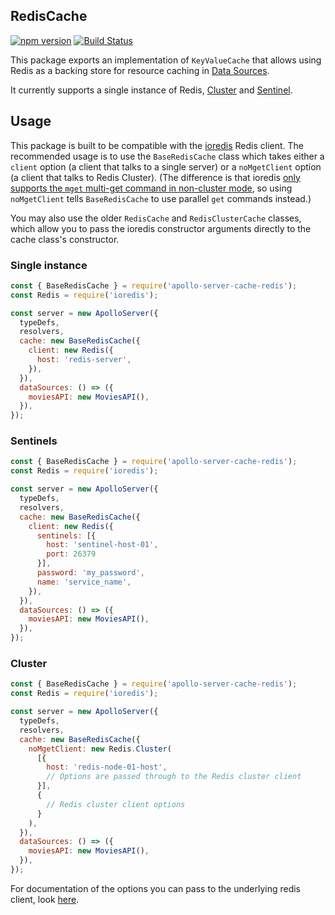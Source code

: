 ## RedisCache

[![npm version](https://badge.fury.io/js/apollo-server-cache-redis.svg)](https://badge.fury.io/js/apollo-server-cache-redis)
[![Build Status](https://circleci.com/gh/apollographql/apollo-server/tree/main.svg?style=svg)](https://circleci.com/gh/apollographql/apollo-server)

This package exports an implementation of `KeyValueCache` that allows using Redis as a backing store for resource caching in [Data Sources](https://www.apollographql.com/docs/apollo-server/data/data-sources).

It currently supports a single instance of Redis, [Cluster](http://redis.io/topics/cluster-tutorial) and [Sentinel](http://redis.io/topics/sentinel).

## Usage

This package is built to be compatible with the [ioredis](https://www.npmjs.com/package/ioredis) Redis client. The recommended usage is to use the `BaseRedisCache` class which takes either a `client` option (a client that talks to a single server) or a `noMgetClient` option (a client that talks to Redis Cluster). (The difference is that ioredis [only supports the `mget` multi-get command in non-cluster mode](https://github.com/luin/ioredis/issues/811), so using `noMgetClient` tells `BaseRedisCache` to use parallel `get` commands instead.)

You may also use the older `RedisCache` and `RedisClusterCache` classes, which allow you to pass the ioredis constructor arguments directly to the cache class's constructor.
### Single instance

```js
const { BaseRedisCache } = require('apollo-server-cache-redis');
const Redis = require('ioredis');

const server = new ApolloServer({
  typeDefs,
  resolvers,
  cache: new BaseRedisCache({
    client: new Redis({
      host: 'redis-server',
    }),
  }),
  dataSources: () => ({
    moviesAPI: new MoviesAPI(),
  }),
});
```

### Sentinels

```js
const { BaseRedisCache } = require('apollo-server-cache-redis');
const Redis = require('ioredis');

const server = new ApolloServer({
  typeDefs,
  resolvers,
  cache: new BaseRedisCache({
    client: new Redis({
      sentinels: [{
        host: 'sentinel-host-01',
        port: 26379
      }],
      password: 'my_password',
      name: 'service_name',
    }),
  }),
  dataSources: () => ({
    moviesAPI: new MoviesAPI(),
  }),
});
```

### Cluster

```js
const { BaseRedisCache } = require('apollo-server-cache-redis');
const Redis = require('ioredis');

const server = new ApolloServer({
  typeDefs,
  resolvers,
  cache: new BaseRedisCache({
    noMgetClient: new Redis.Cluster(
      [{
        host: 'redis-node-01-host',
        // Options are passed through to the Redis cluster client
      }],
      {
        // Redis cluster client options
      }
    ),
  }),
  dataSources: () => ({
    moviesAPI: new MoviesAPI(),
  }),
});
```

For documentation of the options you can pass to the underlying redis client, look [here](https://github.com/luin/ioredis).
